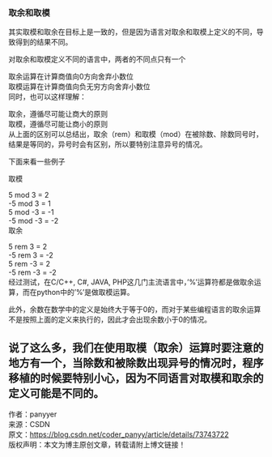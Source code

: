 ### 取余和取模  
  
其实取模和取余在目标上是一致的，但是因为语言对取余和取模上定义的不同，导致得到的结果不同。  
  
对取余和取模定义不同的语言中，两者的不同点只有一个  
  
取余运算在计算商值向0方向舍弃小数位  
取模运算在计算商值向负无穷方向舍弃小数位  
同时，也可以这样理解：  
  
取余，遵循尽可能让商大的原则  
取模，遵循尽可能让商小的原则  
从上面的区别可以总结出，取余（rem）和取模（mod）在被除数、除数同号时，结果是等同的，异号时会有区别，所以要特别注意异号的情况。  
  
下面来看一些例子  
  
取模  
  
5 mod 3 = 2  
-5 mod 3 = 1  
5 mod -3 = -1  
-5 mod -3 = -2  
取余  
  
5 rem 3 = 2  
-5 rem 3 = -2  
5 rem -3 = 2  
-5 rem -3 = -2  
经过测试，在C/C++, C#, JAVA, PHP这几门主流语言中，’%’运算符都是做取余运算，而在python中的’%’是做取模运算。  
  
此外，余数在数学中的定义是始终大于等于0的，而对于某些编程语言的取余运算不是按照上面的定义来执行的，因此才会出现余数小于0的情况。  
  
说了这么多，我们在使用取模（取余）运算时要注意的地方有一个，当除数和被除数出现异号的情况时，程序移植的时候要特别小心，因为不同语言对取模和取余的定义可能是不同的。  
---------------------   
作者：panyyer   
来源：CSDN   
原文：https://blog.csdn.net/coder_panyy/article/details/73743722   
版权声明：本文为博主原创文章，转载请附上博文链接！